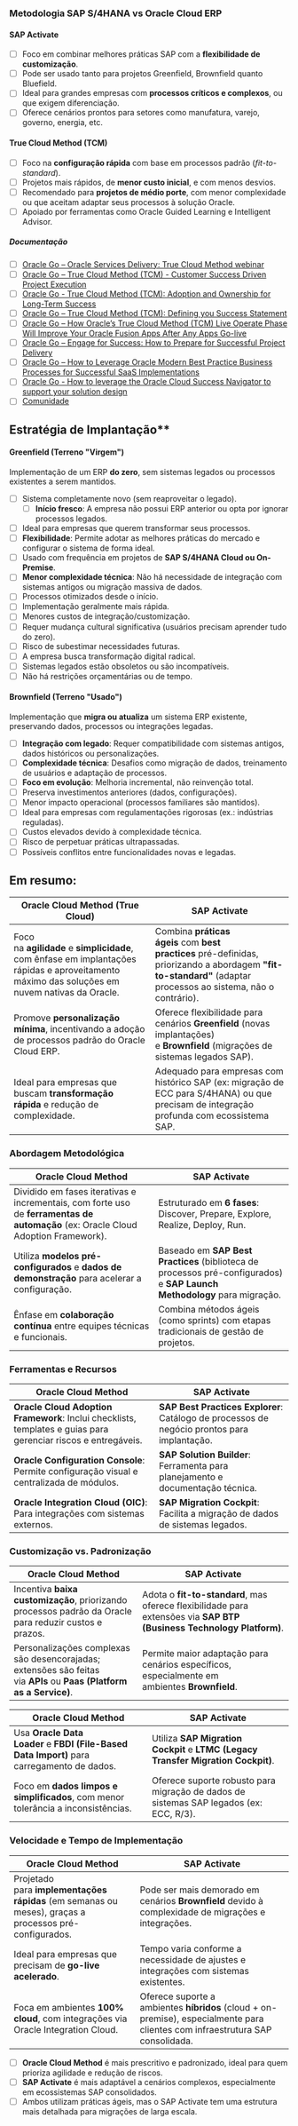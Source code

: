 ### **Metodologia SAP S/4HANA vs Oracle Cloud ERP**

#### **SAP Activate**
- [ ] Foco em combinar melhores práticas SAP com a **flexibilidade de customização**.
- [ ] Pode ser usado tanto para projetos Greenfield, Brownfield quanto Bluefield.
- [ ] Ideal para grandes empresas com **processos críticos e complexos**, ou que exigem diferenciação.
- [ ] Oferece cenários prontos para setores como manufatura, varejo, governo, energia, etc.
#### True Cloud Method (TCM)

- [ ] Foco na **configuração rápida** com base em processos padrão (_fit-to-standard_).
- [ ] Projetos mais rápidos, de **menor custo inicial**, e com menos desvios.
- [ ] Recomendado para **projetos de médio porte**, com menor complexidade ou que aceitam adaptar seus processos à solução Oracle.
- [ ] Apoiado por ferramentas como Oracle Guided Learning e Intelligent Advisor.
##### **Documentação**
- [ ] [Oracle Go – Oracle Services Delivery: True Cloud Method webinar](https://nam10.safelinks.protection.outlook.com/?url=https%3A%2F%2Fcommunity.oracle.com%2Fcustomerconnect%2Fevents%2F604339-oracle-go-oracle-services-delivery-true-cloud-method&data=05%7C02%7Choracio%40bbts.com.br%7Ccbb86f861b994cb7352908dd65748562%7Cffc0be44315f4479b12f56afe6ededd6%7C0%7C0%7C638778273349025639%7CUnknown%7CTWFpbGZsb3d8eyJFbXB0eU1hcGkiOnRydWUsIlYiOiIwLjAuMDAwMCIsIlAiOiJXaW4zMiIsIkFOIjoiTWFpbCIsIldUIjoyfQ%3D%3D%7C0%7C%7C%7C&sdata=qlxb8rtASunRxB2LHCeB2OA7CdMPa1WTHhSwsx2htmA%3D&reserved=0 "URL original: https://community.oracle.com/customerconnect/events/604339-oracle-go-oracle-services-delivery-true-cloud-method. Clique ou toque se você confiar neste link.")
- [ ] [Oracle Go – True Cloud Method (TCM) - Customer Success Driven Project Execution](https://nam10.safelinks.protection.outlook.com/?url=https%3A%2F%2Fcommunity.oracle.com%2Fcustomerconnect%2Fevents%2F604530-oracle-go-true-cloud-method-tcm-customer-success-driven-project-execution&data=05%7C02%7Choracio%40bbts.com.br%7Ccbb86f861b994cb7352908dd65748562%7Cffc0be44315f4479b12f56afe6ededd6%7C0%7C0%7C638778273349044827%7CUnknown%7CTWFpbGZsb3d8eyJFbXB0eU1hcGkiOnRydWUsIlYiOiIwLjAuMDAwMCIsIlAiOiJXaW4zMiIsIkFOIjoiTWFpbCIsIldUIjoyfQ%3D%3D%7C0%7C%7C%7C&sdata=RASq33IhFoaUIaUbjGHicOzfjqHjz5%2FI80089f4pCWo%3D&reserved=0 "URL original: https://community.oracle.com/customerconnect/events/604530-oracle-go-true-cloud-method-tcm-customer-success-driven-project-execution. Clique ou toque se você confiar neste link.")
- [ ] [Oracle Go - True Cloud Method (TCM): Adoption and Ownership for Long-Term Success](https://nam10.safelinks.protection.outlook.com/?url=https%3A%2F%2Fcommunity.oracle.com%2Fcustomerconnect%2Fevents%2F604817-oracle-go-true-cloud-method-tcm-adoption-and-ownership-for-long-term-success&data=05%7C02%7Choracio%40bbts.com.br%7Ccbb86f861b994cb7352908dd65748562%7Cffc0be44315f4479b12f56afe6ededd6%7C0%7C0%7C638778273349053530%7CUnknown%7CTWFpbGZsb3d8eyJFbXB0eU1hcGkiOnRydWUsIlYiOiIwLjAuMDAwMCIsIlAiOiJXaW4zMiIsIkFOIjoiTWFpbCIsIldUIjoyfQ%3D%3D%7C0%7C%7C%7C&sdata=Gkm26C0loY3SIU3yfp%2FHpGl8TzJajgcrkTGy45qDpZU%3D&reserved=0 "URL original: https://community.oracle.com/customerconnect/events/604817-oracle-go-true-cloud-method-tcm-adoption-and-ownership-for-long-term-success. Clique ou toque se você confiar neste link.")
- [ ] [Oracle Go – True Cloud Method (TCM): Defining you Success Statement](https://nam10.safelinks.protection.outlook.com/?url=https%3A%2F%2Fcommunity.oracle.com%2Fcustomerconnect%2Fevents%2F604858-oracle-go-true-cloud-method-tcm-defining-your-success-statement%3Futm_source%3Dcommunity-search%26utm_medium%3Dorganic-search%26utm_term%3DOracle%2BGo&data=05%7C02%7Choracio%40bbts.com.br%7Ccbb86f861b994cb7352908dd65748562%7Cffc0be44315f4479b12f56afe6ededd6%7C0%7C0%7C638778273349062126%7CUnknown%7CTWFpbGZsb3d8eyJFbXB0eU1hcGkiOnRydWUsIlYiOiIwLjAuMDAwMCIsIlAiOiJXaW4zMiIsIkFOIjoiTWFpbCIsIldUIjoyfQ%3D%3D%7C0%7C%7C%7C&sdata=NpPnPtXf8s5d7Xe6R3MZL5ajPllVlgXAa6Z7c3r8xkE%3D&reserved=0 "URL original: https://community.oracle.com/customerconnect/events/604858-oracle-go-true-cloud-method-tcm-defining-your-success-statement?utm_source=community-search&utm_medium=organic-search&utm_term=Oracle+Go. Clique ou toque se você confiar neste link.")
- [ ] [Oracle Go – How Oracle’s True Cloud Method (TCM) Live Operate Phase Will Improve Your Oracle Fusion Apps After Any Apps Go-live](https://nam10.safelinks.protection.outlook.com/?url=https%3A%2F%2Fcommunity.oracle.com%2Fcustomerconnect%2Fevents%2F604911-oracle-go-how-oracles-true-cloud-method-tcm-live-operate-phase-will-improve-your-oracle-fusion-apps-after-any-apps-go-live%3Futm_source%3Dcommunity-search%26utm_medium%3Dorganic-search%26utm_term%3DOracle%2BGo&data=05%7C02%7Choracio%40bbts.com.br%7Ccbb86f861b994cb7352908dd65748562%7Cffc0be44315f4479b12f56afe6ededd6%7C0%7C0%7C638778273349070621%7CUnknown%7CTWFpbGZsb3d8eyJFbXB0eU1hcGkiOnRydWUsIlYiOiIwLjAuMDAwMCIsIlAiOiJXaW4zMiIsIkFOIjoiTWFpbCIsIldUIjoyfQ%3D%3D%7C0%7C%7C%7C&sdata=V7mSpqeFTaJ1XDNPzex0khXiE0ZKF37s5rKpqTgcjjI%3D&reserved=0 "URL original: https://community.oracle.com/customerconnect/events/604911-oracle-go-how-oracles-true-cloud-method-tcm-live-operate-phase-will-improve-your-oracle-fusion-apps-after-any-apps-go-live?utm_source=community-search&utm_medium=organic-search&utm_term=Oracle+Go. Clique ou toque se você confiar neste link.")
- [ ] [Oracle Go – Engage for Success: How to Prepare for Successful Project Delivery](https://nam10.safelinks.protection.outlook.com/?url=https%3A%2F%2Fcommunity.oracle.com%2Fcustomerconnect%2Fevents%2F605251-oracle-go-engage-for-success-how-to-prepare-for-successful-project-delivery%3Futm_source%3Dcommunity-search%26utm_medium%3Dorganic-search%26utm_term%3DOracle%2BGo&data=05%7C02%7Choracio%40bbts.com.br%7Ccbb86f861b994cb7352908dd65748562%7Cffc0be44315f4479b12f56afe6ededd6%7C0%7C0%7C638778273349079155%7CUnknown%7CTWFpbGZsb3d8eyJFbXB0eU1hcGkiOnRydWUsIlYiOiIwLjAuMDAwMCIsIlAiOiJXaW4zMiIsIkFOIjoiTWFpbCIsIldUIjoyfQ%3D%3D%7C0%7C%7C%7C&sdata=AsZtBvYDjNdwIMaCLI3EarF66PUJpqC2emUb1JM2E0Q%3D&reserved=0 "URL original: https://community.oracle.com/customerconnect/events/605251-oracle-go-engage-for-success-how-to-prepare-for-successful-project-delivery?utm_source=community-search&utm_medium=organic-search&utm_term=Oracle+Go. Clique ou toque se você confiar neste link.")
- [ ] [Oracle Go – How to Leverage Oracle Modern Best Practice Business Processes for Successful SaaS Implementations](https://nam10.safelinks.protection.outlook.com/?url=https%3A%2F%2Fcommunity.oracle.com%2Fcustomerconnect%2Fevents%2F605640-oracle-go-how-to-leverage-oracle-modern-best-practice-business-processes-for-successful-saas-implementations&data=05%7C02%7Choracio%40bbts.com.br%7Ccbb86f861b994cb7352908dd65748562%7Cffc0be44315f4479b12f56afe6ededd6%7C0%7C0%7C638778273349087757%7CUnknown%7CTWFpbGZsb3d8eyJFbXB0eU1hcGkiOnRydWUsIlYiOiIwLjAuMDAwMCIsIlAiOiJXaW4zMiIsIkFOIjoiTWFpbCIsIldUIjoyfQ%3D%3D%7C0%7C%7C%7C&sdata=T9zQY8occqKeiDKNcWNQQXjjVULFcX4eFYs1qhSKyjs%3D&reserved=0 "URL original: https://community.oracle.com/customerconnect/events/605640-oracle-go-how-to-leverage-oracle-modern-best-practice-business-processes-for-successful-saas-implementations. Clique ou toque se você confiar neste link.")
- [ ] [Oracle Go - How to leverage the Oracle Cloud Success Navigator to support your solution design](https://nam10.safelinks.protection.outlook.com/?url=https%3A%2F%2Fcommunity.oracle.com%2Fcustomerconnect%2Fevents%2F606047-oracle-go-how-to-leverage-the-oracle-cloud-success-navigator-to-support-your-solution-design%3Futm_source%3Dcommunity-search%26utm_medium%3Dorganic-search%26utm_term%3DHuels&data=05%7C02%7Choracio%40bbts.com.br%7Ccbb86f861b994cb7352908dd65748562%7Cffc0be44315f4479b12f56afe6ededd6%7C0%7C0%7C638778273349097370%7CUnknown%7CTWFpbGZsb3d8eyJFbXB0eU1hcGkiOnRydWUsIlYiOiIwLjAuMDAwMCIsIlAiOiJXaW4zMiIsIkFOIjoiTWFpbCIsIldUIjoyfQ%3D%3D%7C0%7C%7C%7C&sdata=TITppU7dDc5oLJxcr2XrguqFGhMH%2BtRNGaIqVlUThfo%3D&reserved=0 "URL original: https://community.oracle.com/customerconnect/events/606047-oracle-go-how-to-leverage-the-oracle-cloud-success-navigator-to-support-your-solution-design?utm_source=community-search&utm_medium=organic-search&utm_term=Huels. Clique ou toque se você confiar neste link.")
- [ ] [Comunidade](https://nam10.safelinks.protection.outlook.com/?url=https%3A%2F%2Fcommunity.oracle.com%2Fcustomerconnect%2Fevents%2F606250-oracle-go-true-cloud-method-oracles-premier-delivery-and-implementation-method&data=05%7C02%7Choracio%40bbts.com.br%7Ccbb86f861b994cb7352908dd65748562%7Cffc0be44315f4479b12f56afe6ededd6%7C0%7C0%7C638778273349108166%7CUnknown%7CTWFpbGZsb3d8eyJFbXB0eU1hcGkiOnRydWUsIlYiOiIwLjAuMDAwMCIsIlAiOiJXaW4zMiIsIkFOIjoiTWFpbCIsIldUIjoyfQ%3D%3D%7C0%7C%7C%7C&sdata=zjzTqfGu%2F0F2INMaUVa0Tu2jrKnt2xXWz1oVUTz9KVQ%3D&reserved=0 "URL original: https://community.oracle.com/customerconnect/events/606250-oracle-go-true-cloud-method-oracles-premier-delivery-and-implementation-method. Clique ou toque se você confiar neste link.")

## Estratégia de Implantação**

#### **Greenfield** (Terreno "Virgem")
Implementação de um ERP **do zero**, sem sistemas legados ou processos existentes a serem mantidos.

- [ ] Sistema completamente novo (sem reaproveitar o legado).
   - [ ] **Início fresco**: A empresa não possui ERP anterior ou opta por ignorar processos legados.
- [ ]  Ideal para empresas que querem transformar seus processos.
  - [ ] **Flexibilidade**: Permite adotar as melhores práticas do mercado e configurar o sistema de forma ideal.  
- [ ] Usado com frequência em projetos de **SAP S/4HANA Cloud ou On-Premise**.
- [ ] **Menor complexidade técnica**: Não há necessidade de integração com sistemas antigos ou migração massiva de dados.
- [ ] Processos otimizados desde o início.
- [ ] Implementação geralmente mais rápida.
- [ ] Menores custos de integração/customização.
- [ ] Requer mudança cultural significativa (usuários precisam aprender tudo do zero).
- [ ] Risco de subestimar necessidades futuras.
- [ ] A empresa busca transformação digital radical.
- [ ] Sistemas legados estão obsoletos ou são incompatíveis.
- [ ] Não há restrições orçamentárias ou de tempo.

#### **Brownfield (Terreno "Usado")**
Implementação que **migra ou atualiza** um sistema ERP existente, preservando dados, processos ou integrações legadas.
    
- [ ] **Integração com legado**: Requer compatibilidade com sistemas antigos, dados históricos ou personalizações.
- [ ]  **Complexidade técnica**: Desafios como migração de dados, treinamento de usuários e adaptação de processos.
- [ ] **Foco em evolução**: Melhoria incremental, não reinvenção total.
- [ ]  Preserva investimentos anteriores (dados, configurações).
- [ ] Menor impacto operacional (processos familiares são mantidos).
- [ ] Ideal para empresas com regulamentações rigorosas (ex.: indústrias reguladas).
- [ ] Custos elevados devido à complexidade técnica.
- [ ] Risco de perpetuar práticas ultrapassadas.
- [ ] Possíveis conflitos entre funcionalidades novas e legadas.

## Em resumo:

| **Oracle Cloud Method (True Cloud)**                                                                                                          | **SAP Activate**                                                                                                                                                |
| --------------------------------------------------------------------------------------------------------------------------------------------- | --------------------------------------------------------------------------------------------------------------------------------------------------------------- |
| Foco na **agilidade** e **simplicidade**, com ênfase em implantações rápidas e aproveitamento máximo das soluções em nuvem nativas da Oracle. | Combina **práticas ágeis** com **best practices** pré-definidas, priorizando a abordagem **"fit-to-standard"** (adaptar processos ao sistema, não o contrário). |
| Promove **personalização mínima**, incentivando a adoção de processos padrão do Oracle Cloud ERP.                                             | Oferece flexibilidade para cenários **Greenfield** (novas implantações) e **Brownfield** (migrações de sistemas legados SAP).                                   |
| Ideal para empresas que buscam **transformação rápida** e redução de complexidade.                                                            | Adequado para empresas com histórico SAP (ex: migração de ECC para S/4HANA) ou que precisam de integração profunda com ecossistema SAP.                         |

### **Abordagem Metodológica**

|**Oracle Cloud Method**|**SAP Activate**|
|---|---|
|Dividido em fases iterativas e incrementais, com forte uso de **ferramentas de automação** (ex: Oracle Cloud Adoption Framework).|Estruturado em **6 fases**: Discover, Prepare, Explore, Realize, Deploy, Run.|
|Utiliza **modelos pré-configurados** e **dados de demonstração** para acelerar a configuração.|Baseado em **SAP Best Practices** (biblioteca de processos pré-configurados) e **SAP Launch Methodology** para migração.|
|Ênfase em **colaboração contínua** entre equipes técnicas e funcionais.|Combina métodos ágeis (como sprints) com etapas tradicionais de gestão de projetos.|
### **Ferramentas e Recursos**

|**Oracle Cloud Method**|**SAP Activate**|
|---|---|
|**Oracle Cloud Adoption Framework**: Inclui checklists, templates e guias para gerenciar riscos e entregáveis.|**SAP Best Practices Explorer**: Catálogo de processos de negócio prontos para implantação.|
|**Oracle Configuration Console**: Permite configuração visual e centralizada de módulos.|**SAP Solution Builder**: Ferramenta para planejamento e documentação técnica.|
|**Oracle Integration Cloud (OIC)**: Para integrações com sistemas externos.|**SAP Migration Cockpit**: Facilita a migração de dados de sistemas legados.|
### **Customização vs. Padronização**

|**Oracle Cloud Method**|**SAP Activate**|
|---|---|
|Incentiva **baixa customização**, priorizando processos padrão da Oracle para reduzir custos e prazos.|Adota o **fit-to-standard**, mas oferece flexibilidade para extensões via **SAP BTP (Business Technology Platform)**.|
|Personalizações complexas são desencorajadas; extensões são feitas via **APIs** ou **Paas (Platform as a Service)**.|Permite maior adaptação para cenários específicos, especialmente em ambientes **Brownfield**.|

|**Oracle Cloud Method**|**SAP Activate**|
|---|---|
|Usa **Oracle Data Loader** e **FBDI (File-Based Data Import)** para carregamento de dados.|Utiliza **SAP Migration Cockpit** e **LTMC (Legacy Transfer Migration Cockpit)**.|
|Foco em **dados limpos e simplificados**, com menor tolerância a inconsistências.|Oferece suporte robusto para migração de dados de sistemas SAP legados (ex: ECC, R/3).|
### **Velocidade e Tempo de Implementação**

| **Oracle Cloud Method**                                                                               | **SAP Activate**                                                                                                               |
| ----------------------------------------------------------------------------------------------------- | ------------------------------------------------------------------------------------------------------------------------------ |
| Projetado para **implementações rápidas** (em semanas ou meses), graças a processos pré-configurados. | Pode ser mais demorado em cenários **Brownfield** devido à complexidade de migrações e integrações.                            |
| Ideal para empresas que precisam de **go-live acelerado**.                                            | Tempo varia conforme a necessidade de ajustes e integrações com sistemas existentes.                                           |
| Foca em ambientes **100% cloud**, com integrações via Oracle Integration Cloud.                       | Oferece suporte a ambientes **híbridos** (cloud + on-premise), especialmente para clientes com infraestrutura SAP consolidada. |

- [ ] **Oracle Cloud Method** é mais prescritivo e padronizado, ideal para quem prioriza agilidade e redução de riscos.
- [ ] **SAP Activate** é mais adaptável a cenários complexos, especialmente em ecossistemas SAP consolidados.
- [ ] Ambos utilizam práticas ágeis, mas o SAP Activate tem uma estrutura mais detalhada para migrações de larga escala.